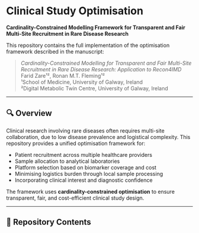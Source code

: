 # Clinical Study Optimisation

**Cardinality-Constrained Modelling Framework for Transparent and Fair Multi-Site Recruitment in Rare Disease Research**

This repository contains the full implementation of the optimisation framework described in the manuscript:

> *Cardinality-Constrained Modelling for Transparent and Fair Multi-Site Recruitment in Rare Disease Research: Application to Recon4IMD*  
> Farid Zare¹², Ronan M.T. Fleming¹²  
> ¹School of Medicine, University of Galway, Ireland  
> ²Digital Metabolic Twin Centre, University of Galway, Ireland  

---

## 🔍 Overview

Clinical research involving rare diseases often requires multi-site collaboration, due to low disease prevalence and logistical complexity. This repository provides a unified optimisation framework for:

- Patient recruitment across multiple healthcare providers
- Sample allocation to analytical laboratories
- Platform selection based on biomarker coverage and cost
- Minimising logistics burden through local sample processing
- Incorporating clinical interest and diagnostic confidence

The framework uses **cardinality-constrained optimisation** to ensure transparent, fair, and cost-efficient clinical study design.

---

## 📁 Repository Contents

